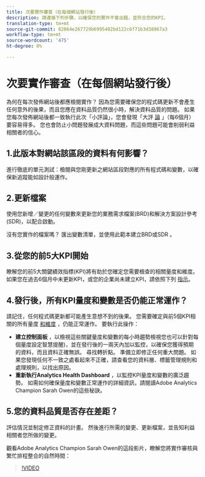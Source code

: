 ```yaml
---
title: 次要實作審查（在每個網站發行後）
description: 請遵循下列步驟，以確保您的實作不會出錯，並符合您的KPI。
translation-type: tm+mt
source-git-commit: 82064e267729b6995402bd122c6f71b3d38967a3
workflow-type: tm+mt
source-wordcount: '475'
ht-degree: 0%

---
```



# 次要實作審查（在每個網站發行後）

為何在每次發佈網站後都應檢閱實作？ 因為您需要確保您的程式碼更新不會產生任何意外的後果，而且您應在資料品質仍然很小時，解決資料品質的問題。 如果您每次發佈網站後都一致執行此次「小評論」，您會發現「大評 [論](/help/implement/review/major-review.md) 」（每6個月）要容易得多。 您也會防止小問題發展成大資料問題，而這些問題可能會削弱利益相關者的信心。

## 1.此版本對網站該區段的資料有何影響？

進行徹底的單元測試：檢閱與您剛更新之網站區段對應的所有程式碼和變數，以確保新追蹤能如設計般運作。

## 2.更新檔案

使用您新增／變更的任何變數來更新您的業務需求檔案(BRD)和解決方案設計參考(SDR)，以配合啟動。

沒有您實作的檔案嗎？ 匯出變數清單，並使用此範本建立BRD或SDR [](https://experienceleague.adobe.com/docs/analytics-learn/tutorials/implementation/implementation-basics/creating-a-business-requirements-document.html?lang=en#implementation)。

## 3.從您的前5大KPI開始

瞭解您的前5大關鍵績效指標(KPI)將有助於您確定您需要檢查的相關量度和維度。 如果您在過去6個月中未更新KPI，或您的企業尚未建立KPI，請依照下列 [指示](/help/implement/review/define-kpis.md)。

## 4.發行後，所有KPI量度和變數是否仍能正常運作？

請記住，任何程式碼更新都可能產生意想不到的後果。 您需要確定與前5個KPI相關的所有量度 [和維度](/help/implement/review/define-kpis.md) ，仍能正常運作。 要執行此操作：

* **建立控制面板** ，以檢視這些關鍵量度和變數的每小時趨勢檢視您也可以針對每個量度設定智慧提醒)，並在發行後的一兩天內加以監控，以確保您獲得預期的資料，而且資料正確無誤。 尋找轉折點。 準備立即修正任何重大問題。 如果您發現任何不一致之處看起來不正確，請查看您的資料層、標籤管理規則和處理規則，以找出原因。
* **重新執行Analytics Health Dashboard** ，以監控KPI量度和變數的廣泛趨勢。
如需如何確保量度和變數正常運作的詳細資訊，請閱讀Adobe Analytics Champion Sarah Owen的這些秘訣。

## 5.您的資料品質是否存在差距？

評估情況並制定修正資料的計畫。 然後進行所需的變更、更新檔案，並告知利益相關者您所做的變更。

觀看Adobe Analytics Champion Sarah Owen的這段影片，瞭解您將實作審核與繁忙排程整合的自然時間：

>[!VIDEO](https://video.tv.adobe.com/v/328340/?quality=12&learn=on)
